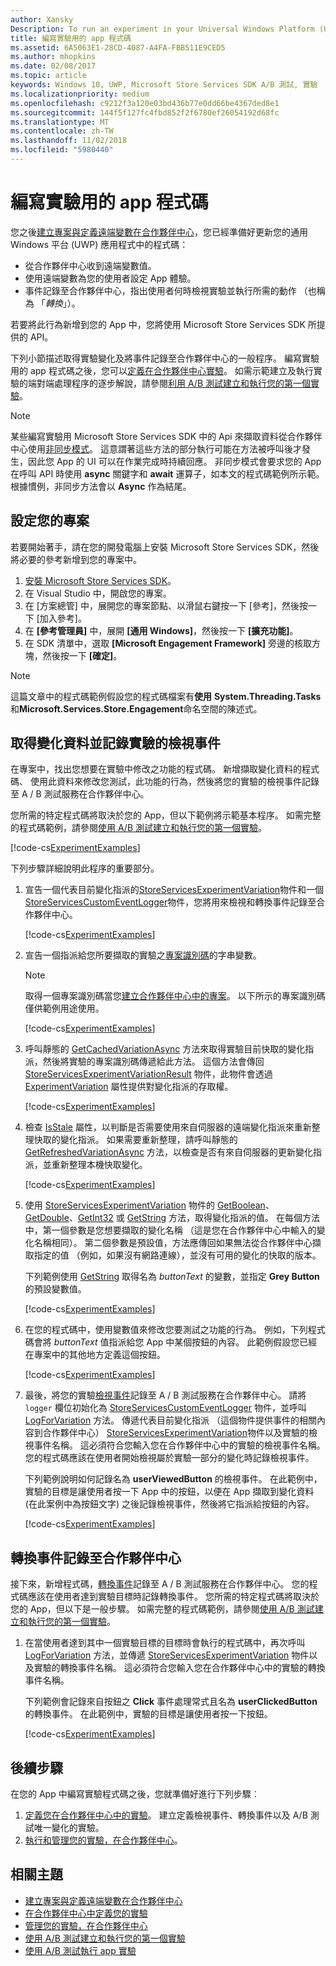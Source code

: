 ```yaml
---
author: Xansky
Description: To run an experiment in your Universal Windows Platform (UWP) app with A/B testing, you must code the experiment in your app.
title: 編寫實驗用的 app 程式碼
ms.assetid: 6A5063E1-28CD-4087-A4FA-FBB511E9CED5
ms.author: mhopkins
ms.date: 02/08/2017
ms.topic: article
keywords: Windows 10, UWP, Microsoft Store Services SDK A/B 測試, 實驗
ms.localizationpriority: medium
ms.openlocfilehash: c9212f3a120e03bd436b77e0dd66be4367ded8e1
ms.sourcegitcommit: 144f5f127fc4fbd852f2f6780ef26054192d68fc
ms.translationtype: MT
ms.contentlocale: zh-TW
ms.lasthandoff: 11/02/2018
ms.locfileid: "5980440"
---
```

# <a name="code-your-app-for-experimentation"></a>編寫實驗用的 app 程式碼

您之後[建立專案與定義遠端變數在合作夥伴中心](create-a-project-and-define-remote-variables-in-the-dev-center-dashboard.md)，您已經準備好更新您的通用 Windows 平台 (UWP) 應用程式中的程式碼：
* 從合作夥伴中心收到遠端變數值。
* 使用遠端變數為您的使用者設定 App 體驗。
* 事件記錄至合作夥伴中心，指出使用者何時檢視實驗並執行所需的動作 （也稱為 「*轉換*」）。

若要將此行為新增到您的 App 中，您將使用 Microsoft Store Services SDK 所提供的 API。

下列小節描述取得實驗變化及將事件記錄至合作夥伴中心的一般程序。 編寫實驗用的 app 程式碼之後，您可以[定義在合作夥伴中心實驗](define-your-experiment-in-the-dev-center-dashboard.md)。 如需示範建立及執行實驗的端對端處理程序的逐步解說，請參閱[利用 A/B 測試建立和執行您的第一個實驗](create-and-run-your-first-experiment-with-a-b-testing.md)。

> [!NOTE]
> 某些編寫實驗用 Microsoft Store Services SDK 中的 Api 來擷取資料從合作夥伴中心使用[非同步模式](../threading-async/asynchronous-programming-universal-windows-platform-apps.md)。 這意謂著這些方法的部分執行可能在方法被呼叫後才發生，因此您 App 的 UI 可以在作業完成時持續回應。 非同步模式會要求您的 App 在呼叫 API 時使用 **async** 關鍵字和 **await** 運算子，如本文的程式碼範例所示範。 根據慣例，非同步方法會以 **Async** 作為結尾。

## <a name="configure-your-project"></a>設定您的專案

若要開始著手，請在您的開發電腦上安裝 Microsoft Store Services SDK，然後將必要的參考新增到您的專案中。

1. [安裝 Microsoft Store Services SDK](microsoft-store-services-sdk.md#install-the-sdk)。
2. 在 Visual Studio 中，開啟您的專案。
3. 在 [方案總管] 中，展開您的專案節點、以滑鼠右鍵按一下 [參考]，然後按一下 [加入參考]。
3. 在 **\[參考管理員\]** 中，展開 **\[通用 Windows\]**，然後按一下 **\[擴充功能\]**。
4. 在 SDK 清單中，選取 **\[Microsoft Engagement Framework\]** 旁邊的核取方塊，然後按一下 **\[確定\]**。

> [!NOTE]
> 這篇文章中的程式碼範例假設您的程式碼檔案有**使用** **System.Threading.Tasks**和**Microsoft.Services.Store.Engagement**命名空間的陳述式。

## <a name="get-variation-data-and-log-the-view-event-for-your-experiment"></a>取得變化資料並記錄實驗的檢視事件

在專案中，找出您想要在實驗中修改之功能的程式碼。 新增擷取變化資料的程式碼、 使用此資料來修改您測試，此功能的行為，然後將您的實驗的檢視事件記錄至 A / B 測試服務在合作夥伴中心。

您所需的特定程式碼將取決於您的 App，但以下範例將示範基本程序。 如需完整的程式碼範例，請參閱[使用 A/B 測試建立和執行您的第一個實驗](create-and-run-your-first-experiment-with-a-b-testing.md)。

[!code-cs[ExperimentExamples](./code/StoreSDKSamples/cs/ExperimentExamples.cs#ExperimentCodeSample)]

下列步驟詳細說明此程序的重要部分。

1. 宣告一個代表目前變化指派的[StoreServicesExperimentVariation](https://docs.microsoft.com/uwp/api/microsoft.services.store.engagement.storeservicesexperimentvariation)物件和一個[StoreServicesCustomEventLogger](https://docs.microsoft.com/uwp/api/microsoft.services.store.engagement.storeservicescustomeventlogger)物件，您將用來檢視和轉換事件記錄至合作夥伴中心。

    [!code-cs[ExperimentExamples](./code/StoreSDKSamples/cs/ExperimentExamples.cs#Snippet1)]

2. 宣告一個指派給您所要擷取的實驗之[專案識別碼](run-app-experiments-with-a-b-testing.md#terms)的字串變數。
    > [!NOTE]
    > 取得一個專案識別碼當您[建立合作夥伴中心中的專案](create-a-project-and-define-remote-variables-in-the-dev-center-dashboard.md)。 以下所示的專案識別碼僅供範例用途使用。

    [!code-cs[ExperimentExamples](./code/StoreSDKSamples/cs/ExperimentExamples.cs#Snippet2)]

3. 呼叫靜態的 [GetCachedVariationAsync](https://docs.microsoft.com/uwp/api/microsoft.services.store.engagement.storeservicesexperimentvariation.getcachedvariationasync) 方法來取得實驗目前快取的變化指派，然後將實驗的專案識別碼傳遞給此方法。 這個方法會傳回 [StoreServicesExperimentVariationResult](https://docs.microsoft.com/uwp/api/microsoft.services.store.engagement.storeservicesexperimentvariationresult) 物件，此物件會透過 [ExperimentVariation](https://docs.microsoft.com/uwp/api/microsoft.services.store.engagement.storeservicesexperimentvariationresult.experimentvariation) 屬性提供對變化指派的存取權。

    [!code-cs[ExperimentExamples](./code/StoreSDKSamples/cs/ExperimentExamples.cs#Snippet3)]

4. 檢查 [IsStale](htthttps://docs.microsoft.com/uwp/api/microsoft.services.store.engagement.storeservicesexperimentvariation.isstale) 屬性，以判斷是否需要使用來自伺服器的遠端變化指派來重新整理快取的變化指派。 如果需要重新整理，請呼叫靜態的 [GetRefreshedVariationAsync](https://docs.microsoft.com/uwp/api/microsoft.services.store.engagement.storeservicesexperimentvariation.getrefreshedvariationasync) 方法，以檢查是否有來自伺服器的更新變化指派，並重新整理本機快取變化。

    [!code-cs[ExperimentExamples](./code/StoreSDKSamples/cs/ExperimentExamples.cs#Snippet4)]

5. 使用 [StoreServicesExperimentVariation](https://docs.microsoft.com/uwp/api/microsoft.services.store.engagement.storeservicesexperimentvariation) 物件的 [GetBoolean](https://docs.microsoft.com/uwp/api/microsoft.services.store.engagement.storeservicesexperimentvariation.getboolean)、[GetDouble](https://docs.microsoft.com/uwp/api/microsoft.services.store.engagement.storeservicesexperimentvariation.getdouble)、[GetInt32](https://docs.microsoft.com/uwp/api/microsoft.services.store.engagement.storeservicesexperimentvariation.getint32) 或 [GetString](https://docs.microsoft.com/uwp/api/microsoft.services.store.engagement.storeservicesexperimentvariation.getstring) 方法，取得變化指派的值。 在每個方法中，第一個參數是您想要擷取的變化名稱 （這是您在合作夥伴中心中輸入的變化名稱相同）。 第二個參數是預設值，方法應傳回如果無法從合作夥伴中心擷取指定的值 （例如，如果沒有網路連線），並沒有可用的變化的快取的版本。

    下列範例使用 [GetString](https://docs.microsoft.com/uwp/api/microsoft.services.store.engagement.storeservicesexperimentvariation.getstring) 取得名為 *buttonText* 的變數，並指定 **Grey Button** 的預設變數值。

    [!code-cs[ExperimentExamples](./code/StoreSDKSamples/cs/ExperimentExamples.cs#Snippet5)]

6. 在您的程式碼中，使用變數值來修改您要測試之功能的行為。 例如，下列程式碼會將 *buttonText* 值指派給您 App 中某個按鈕的內容。 此範例假設您已經在專案中的其他地方定義這個按鈕。

    [!code-cs[ExperimentExamples](./code/StoreSDKSamples/cs/ExperimentExamples.cs#Snippet6)]

7. 最後，將您的實驗[檢視事件](run-app-experiments-with-a-b-testing.md#terms)記錄至 A / B 測試服務在合作夥伴中心。 請將 ```logger``` 欄位初始化為 [StoreServicesCustomEventLogger](https://docs.microsoft.com/uwp/api/microsoft.services.store.engagement.storeservicescustomeventlogger) 物件，並呼叫 [LogForVariation](https://docs.microsoft.com/uwp/api/microsoft.services.store.engagement.storeservicescustomeventlogger.logforvariation) 方法。 傳遞代表目前變化指派 （這個物件提供事件的相關內容到合作夥伴中心） [StoreServicesExperimentVariation](https://docs.microsoft.com/uwp/api/microsoft.services.store.engagement.storeservicesexperimentvariation)物件以及實驗的檢視事件名稱。 這必須符合您輸入您在合作夥伴中心中的實驗的檢視事件名稱。 您的程式碼應該在使用者開始檢視屬於實驗一部分的變化時記錄檢視事件。

    下列範例說明如何記錄名為 **userViewedButton** 的檢視事件。 在此範例中，實驗的目標是讓使用者按一下 App 中的按鈕，以便在 App 擷取到變化資料 (在此案例中為按鈕文字) 之後記錄檢視事件，然後將它指派給按鈕的內容。

    [!code-cs[ExperimentExamples](./code/StoreSDKSamples/cs/ExperimentExamples.cs#Snippet7)]

## <a name="log-conversion-events-to-partner-center"></a>轉換事件記錄至合作夥伴中心

接下來，新增程式碼，[轉換事件](run-app-experiments-with-a-b-testing.md#terms)記錄至 A / B 測試服務在合作夥伴中心。 您的程式碼應該在使用者達到實驗目標時記錄轉換事件。 您所需的特定程式碼將取決於您的 App，但以下是一般步驟。 如需完整的程式碼範例，請參閱[使用 A/B 測試建立和執行您的第一個實驗](create-and-run-your-first-experiment-with-a-b-testing.md)。

1. 在當使用者達到其中一個實驗目標的目標時會執行的程式碼中，再次呼叫 [LogForVariation](https://docs.microsoft.com/uwp/api/microsoft.services.store.engagement.storeservicescustomeventlogger.logforvariation) 方法，並傳遞 [StoreServicesExperimentVariation](https://docs.microsoft.com/uwp/api/microsoft.services.store.engagement.storeservicesexperimentvariation) 物件以及實驗的轉換事件名稱。 這必須符合您輸入您在合作夥伴中心中的實驗的轉換事件名稱。

    下列範例會記錄來自按鈕之 **Click** 事件處理常式且名為 **userClickedButton** 的轉換事件。 在此範例中，實驗的目標是讓使用者按一下按鈕。

    [!code-cs[ExperimentExamples](./code/StoreSDKSamples/cs/ExperimentExamples.cs#Snippet8)]

## <a name="next-steps"></a>後續步驟

在您的 App 中編寫實驗程式碼之後，您就準備好進行下列步驟︰
1. [定義您在合作夥伴中心中的實驗](define-your-experiment-in-the-dev-center-dashboard.md)。 建立定義檢視事件、轉換事件以及 A/B 測試唯一變化的實驗。
2. [執行和管理您的實驗，在合作夥伴中心](manage-your-experiment.md)。


## <a name="related-topics"></a>相關主題

* [建立專案與定義遠端變數在合作夥伴中心](create-a-project-and-define-remote-variables-in-the-dev-center-dashboard.md)
* [在合作夥伴中心中定義您的實驗](define-your-experiment-in-the-dev-center-dashboard.md)
* [管理您的實驗，在合作夥伴中心](manage-your-experiment.md)
* [使用 A/B 測試建立和執行您的第一個實驗](create-and-run-your-first-experiment-with-a-b-testing.md)
* [使用 A/B 測試執行 app 實驗](run-app-experiments-with-a-b-testing.md)

